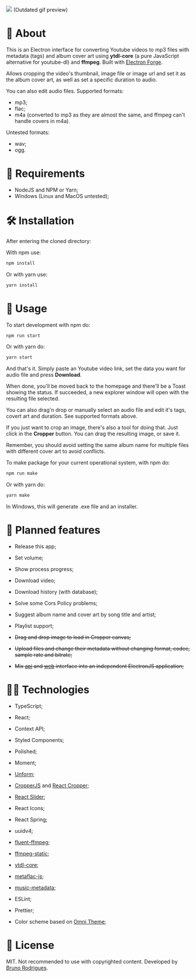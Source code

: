 ![](assets/prints/preview.gif)
(Outdated gif preview)

# 🎈 About
This is an Electron interface for converting Youtube videos to mp3 files with metadata (tags) and album cover art using **ytdl-core** (a pure JavaScript alternative for youtube-dl) and **ffmpeg**. Built with [Electron Forge](https://www.electronforge.io).

Allows cropping the video's thumbnail, image file or image url and set it as the album cover art, as well as set a specific duration to audio.

You can also edit audio files. Supported formats:
- mp3;
- flac;
- m4a (converted to mp3 as they are almost the same, and ffmpeg can't handle covers in m4a).

Untested formats:
- wav;
- ogg.

# 📝 Requirements
- NodeJS and NPM or Yarn;
- Windows (Linux and MacOS untested);

# 🛠 Installation
After entering the cloned directory:

With npm use:
```bash
npm install
```
Or with yarn use:
```bash
yarn install
```

# 🚀 Usage
To start development with npm do:
```bash
npm run start
```
Or with yarn do:
```bash
yarn start
```

And that's it. Simply paste an Youtube video link, set the data you want for audio file and press **Download**.

When done, you'll be moved back to the homepage and there'll be a Toast showing the status. If succeeded, a new explorer window will open with the resulting file selected.

You can also drag'n drop or manually select an audio file and edit it's tags, covert art and duration. See supported formats above.

If you just want to crop an image, there's also a tool for doing that. Just click in the **Cropper** button. You can drag the resulting image, or save it.

Remember, you should avoid setting the same album name for multiple files with different cover art to avoid conflicts.


To make package for your current operational system, with npm do:
```bash
npm run make
```
Or with yarn do:
```bash
yarn make
```
In Windows, this will generate .exe file and an installer.

# 📜 Planned features
- Release this app;
- Set volume;
- Show process progress;
- Download video;
- Download history (with database);
- Solve some Cors Policy problems;
- Suggest album name and cover art by song title and artist;
- Playlist support;

-  ~~Drag and drop image to load in Cropper canvas;~~
- ~~Upload files and change their metadata without changing format, codec, sample rate and bitrate;~~

- ~~Mix [api](https://github.com/brunight/youtube-dl-api) and [web](https://github.com/brunight/youtube-dl-web) interface into an independent ElectronJS application;~~

# 👨‍💻 Technologies
- TypeScript;
- React;
- Context API;
- Styled Components;
- Polished;
- Moment;
- [Unform](https://github.com/Rocketseat/unform);
- [CropperJS](https://github.com/fengyuanchen/cropperjs) and [React Cropper](https://github.com/react-cropper/react-cropper);
- [React Slider](https://github.com/zillow/react-slider);
- React Icons;
- React Spring;
- uuidv4;

- [fluent-ffmpeg](https://github.com/fluent-ffmpeg/node-fluent-ffmpeg);
- [ffmpeg-static](https://github.com/eugeneware/ffmpeg-static);
- [ytdl-core](https://github.com/fent/node-ytdl-core);
- [metaflac-js](https://github.com/ishowshao/metaflac-js);
- [music-metadata](https://github.com/borewit/music-metadata);
- ESLint;
- Prettier;
- Color scheme based on [Omni Theme](https://github.com/getomni);

# 📃 License
MIT. Not recommended to use with copyrighted content. Developed by [Bruno Rodrigues](https://github.com/brunight/).
